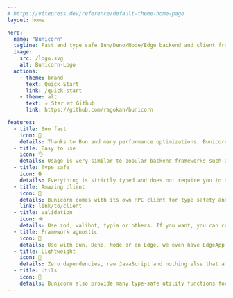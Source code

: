 ```yaml
---
# https://vitepress.dev/reference/default-theme-home-page
layout: home

hero:
  name: "Bunicorn"
  tagline: Fast and type safe Bun/Deno/Node/Edge backend and client framework!
  image:
    src: /logo.svg
    alt: Bunicorn-Logo
  actions:
    - theme: brand
      text: Quick Start
      link: /quick-start
    - theme: alt
      text: ⭐ Star at Github
      link: https://github.com/ragokan/bunicorn

features:
  - title: Soo fast
    icon: 🚀
    details: Thanks to Bun and many performance optimizations, Bunicorn is so fast!
  - title: Easy to use
    icon: 👌
    details: Usage is very similar to popular backend frameworks such as Express and tRPC
  - title: Type safe
    icon: 🔒
    details: Everything is strictly typed and does not require you to do anything!
  - title: Amazing client
    icon: 🎉
    details: Bunicorn comes with its own RPC client for type safety and auto completion
    link: link/to/client
  - title: Validation
    icon: 🪖
    details: Use zod, valibot, typia or others. If you want, you can create your validation!
  - title: Framework agnostic
    icon: 🦖
    details: Use with Bun, Deno, Node or on Edge, we even have EdgeApp for lazy evaluation
  - title: Lightweight
    icon: 🌱
    details: Zero dependencies, raw JavaScript and nothing else that affects performance
  - title: Utils
    icon: 🧰
    details: Bunicorn also provide many type-safe utility functions for both server and client
---
```

